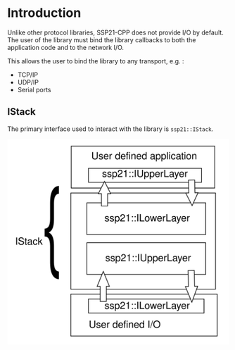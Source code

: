 # Introduction

Unlike other protocol libraries, SSP21-CPP does not provide I/O by default. The user of the library must bind
the library callbacks to both the application code and to the network I/O.

This allows the user to bind the library to any transport, e.g. :

* TCP/IP
* UDP/IP
* Serial ports

## IStack

The primary interface used to interact with the library is `ssp21::IStack`.

![IStack](img/stack.svg)

